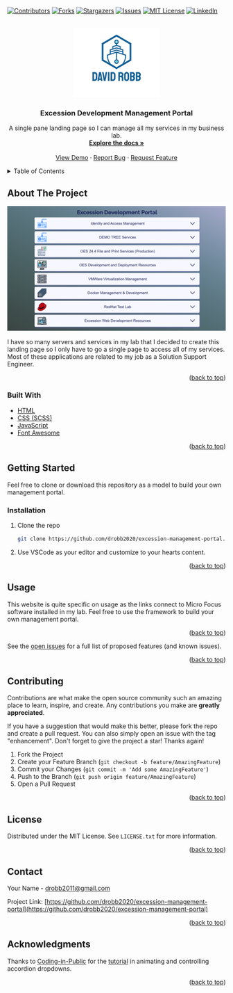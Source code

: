 <div id="top"></div>
<!--
*** Thanks for checking out the Best-README-Template. If you have a suggestion
*** that would make this better, please fork the repo and create a pull request
*** or simply open an issue with the tag "enhancement".
*** Don't forget to give the project a star!
*** Thanks again! Now go create something AMAZING! :D
-->

<!-- PROJECT SHIELDS -->
<!--
*** I'm using markdown "reference style" links for readability.
*** Reference links are enclosed in brackets [ ] instead of parentheses ( ).
*** See the bottom of this document for the declaration of the reference variables
*** for contributors-url, forks-url, etc. This is an optional, concise syntax you may use.
*** https://www.markdownguide.org/basic-syntax/#reference-style-links
-->

[![Contributors][contributors-shield]][contributors-url]
[![Forks][forks-shield]][forks-url]
[![Stargazers][stars-shield]][stars-url]
[![Issues][issues-shield]][issues-url]
[![MIT License][license-shield]][license-url]
[![LinkedIn][linkedin-shield]][linkedin-url]

<!-- PROJECT LOGO -->
<br />
<div align="center">
  <a href="https://github.com/drobb2020/excession-management-portal">
    <img src="images/logo.png" alt="Logo" width="200">
  </a>

  <h3 align="center">Excession Development Management Portal</h3>

  <p align="center">
    A single pane landing page so I can manage all my services in my business lab.
    <br />
    <a href="https://github.com/drobb2020/excession-management-portal"><strong>Explore the docs »</strong></a>
    <br />
    <br />
    <a href="https://github.com/drobb2020/excession-management-portal">View Demo</a>
    ·
    <a href="https://github.com/drobb2020/excession-management-portal/issues">Report Bug</a>
    ·
    <a href="https://github.com/drobb2020/excession-management-portal/issues">Request Feature</a>
  </p>
</div>

<!-- TABLE OF CONTENTS -->
<details>
  <summary>Table of Contents</summary>
  <ol>
    <li>
      <a href="#about-the-project">About The Project</a>
      <ul>
        <li><a href="#built-with">Built With</a></li>
      </ul>
    </li>
    <li>
      <a href="#getting-started">Getting Started</a>
      <ul>
        <li><a href="#prerequisites">Prerequisites</a></li>
        <li><a href="#installation">Installation</a></li>
      </ul>
    </li>
    <li><a href="#usage">Usage</a></li>
    <li><a href="#contributing">Contributing</a></li>
    <li><a href="#license">License</a></li>
    <li><a href="#contact">Contact</a></li>
    <li><a href="#acknowledgments">Acknowledgments</a></li>
  </ol>
</details>

<!-- ABOUT THE PROJECT -->

## About The Project

[![Product Name Screen Shot][product-screenshot]](https://excs-s5130.excession.org)

I have so many servers and services in my lab that I decided to create this landing page so I only have to go a single page to access all of my services. Most of these applications are related to my job as a Solution Support Engineer.

<p align="right">(<a href="#top">back to top</a>)</p>

### Built With

- [HTML](https://developer.mozilla.org/en-US/docs/Glossary/HTML5)
- [CSS (SCSS)](https://sass-lang.com/)
- [JavaScript](https://www.javascript.com/)
- [Font Awesome](https://fontawesome.com)

<p align="right">(<a href="#top">back to top</a>)</p>

<!-- GETTING STARTED -->

## Getting Started

Feel free to clone or download this repository as a model to build your own management portal.

### Installation

1. Clone the repo

   ```sh
   git clone https://github.com/drobb2020/excession-management-portal.git
   ```

2. Use VSCode as your editor and customize to your hearts content.

<p align="right">(<a href="#top">back to top</a>)</p>

<!-- USAGE EXAMPLES -->

## Usage

This website is quite specific on usage as the links connect to Micro Focus software installed in my lab. Feel free to use the framework to build your own management portal.

<p align="right">(<a href="#top">back to top</a>)</p>

See the [open issues](https://github.com/drobb2020/excession-management-portal/issues) for a full list of proposed features (and known issues).

<p align="right">(<a href="#top">back to top</a>)</p>

<!-- CONTRIBUTING -->

## Contributing

Contributions are what make the open source community such an amazing place to learn, inspire, and create. Any contributions you make are **greatly appreciated**.

If you have a suggestion that would make this better, please fork the repo and create a pull request. You can also simply open an issue with the tag "enhancement".
Don't forget to give the project a star! Thanks again!

1. Fork the Project
2. Create your Feature Branch (`git checkout -b feature/AmazingFeature`)
3. Commit your Changes (`git commit -m 'Add some AmazingFeature'`)
4. Push to the Branch (`git push origin feature/AmazingFeature`)
5. Open a Pull Request

<p align="right">(<a href="#top">back to top</a>)</p>

<!-- LICENSE -->

## License

Distributed under the MIT License. See `LICENSE.txt` for more information.

<p align="right">(<a href="#top">back to top</a>)</p>

<!-- CONTACT -->

## Contact

Your Name - drobb2011@gmail.com

Project Link: [https://github.com/drobb2020/excession-management-portal](https://github.com/drobb2020/excession-management-portal)

<p align="right">(<a href="#top">back to top</a>)</p>

<!-- ACKNOWLEDGMENTS -->

## Acknowledgments

Thanks to [Coding-in-Public](https://www.youtube.com/@CodinginPublic) for the [tutorial](https://www.youtube.com/watch?v=AxD9slgNDJI&t=9s) in animating and controlling accordion dropdowns.

<p align="right">(<a href="#top">back to top</a>)</p>

<!-- MARKDOWN LINKS & IMAGES -->
<!-- https://www.markdownguide.org/basic-syntax/#reference-style-links -->

[contributors-shield]: https://img.shields.io/github/contributors/drobb2020/excession-management-portal.svg?style=for-the-badge
[contributors-url]: https://github.com/drobb2020/excession-management-portal/graphs/contributors
[forks-shield]: https://img.shields.io/github/forks/drobb2020/excession-management-portal.svg?style=for-the-badge
[forks-url]: https://github.com/drobb2020/excession-management-portal/network/members
[stars-shield]: https://img.shields.io/github/stars/drobb2020/excession-management-portal.svg?style=for-the-badge
[stars-url]: https://github.com/drobb2020/excession-management-portal/stargazers
[issues-shield]: https://img.shields.io/github/issues/drobb2020/excession-management-portal.svg?style=for-the-badge
[issues-url]: https://github.com/drobb2020/excession-management-portal/issues
[license-shield]: https://img.shields.io/github/license/drobb2020/excession-management-portal.svg?style=for-the-badge
[license-url]: https://github.com/drobb2020/excession-management-portal/blob/master/LICENSE.txt
[linkedin-shield]: https://img.shields.io/badge/-LinkedIn-black.svg?style=for-the-badge&logo=linkedin&colorB=555
[linkedin-url]: https://linkedin.com/in/othneildrew
[product-screenshot]: images/screenshot2025-01.png
